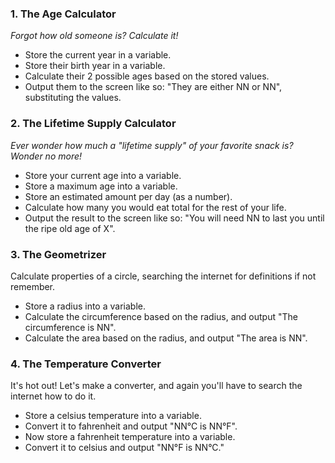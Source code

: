 ### 1. The Age Calculator

*Forgot how old someone is? Calculate it!*

- Store the current year in a variable.
- Store their birth year in a variable.
- Calculate their 2 possible ages based on the stored values.
- Output them to the screen like so: "They are either NN or NN", substituting the values.

### 2. The Lifetime Supply Calculator

*Ever wonder how much a "lifetime supply" of your favorite snack is? Wonder no more!*

- Store your current age into a variable.
- Store a maximum age into a variable.
- Store an estimated amount per day (as a number).
- Calculate how many you would eat total for the rest of your life.
- Output the result to the screen like so: "You will need NN to last you until the ripe old age of X".

### 3. The Geometrizer

Calculate properties of a circle, searching the internet for definitions if not remember.

- Store a radius into a variable.
- Calculate the circumference based on the radius, and output "The circumference is NN".
- Calculate the area based on the radius, and output "The area is NN".

### 4. The Temperature Converter

It's hot out! Let's make a converter, and again you'll have to search the internet how to do it.

- Store a celsius temperature into a variable.
- Convert it to fahrenheit and output "NN°C is NN°F".
- Now store a fahrenheit temperature into a variable.
- Convert it to celsius and output "NN°F is NN°C."